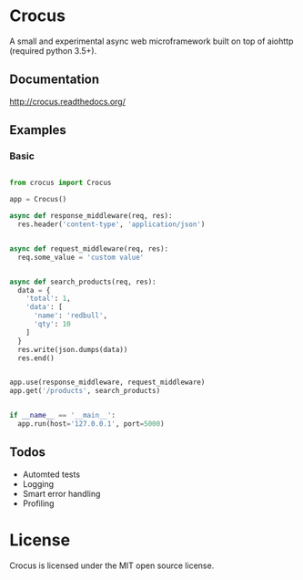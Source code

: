 
# Crocus

A small and experimental async web microframework built on top of aiohttp (required python 3.5+).

## Documentation

http://crocus.readthedocs.org/

## Examples

### Basic

```python

from crocus import Crocus

app = Crocus()

async def response_middleware(req, res):
  res.header('content-type', 'application/json')


async def request_middleware(req, res):
  req.some_value = 'custom value'


async def search_products(req, res):
  data = {
    'total': 1,
    'data': [
      'name': 'redbull',
      'qty': 10
    ]
  }
  res.write(json.dumps(data))
  res.end()


app.use(response_middleware, request_middleware)
app.get('/products', search_products)


if __name__ == '__main__':
  app.run(host='127.0.0.1', port=5000)
```

## Todos

- Automted tests
- Logging
- Smart error handling
- Profiling

# License

Crocus is licensed under the MIT open source license.